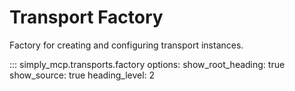 # Transport Factory

Factory for creating and configuring transport instances.

::: simply_mcp.transports.factory
    options:
      show_root_heading: true
      show_source: true
      heading_level: 2
